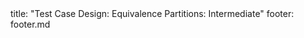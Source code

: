 <frontmatter>
title: "Test Case Design: Equivalence Partitions: Intermediate"
footer: footer.md
</frontmatter>

<include src="unit-inPage-asFlat.md" boilerplate />